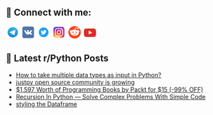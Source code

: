 ## 🔎 Connect with me:
[<img src="https://github.com/bullbesh/bullbesh/blob/main/images/Telegram.png" width="32" height="32" />](https://t.me/bullbesh)
[<img src="https://github.com/bullbesh/bullbesh/blob/main/images/VK.png" width="32" height="32" />](https://vk.com/bullbesh)
[<img src="https://github.com/bullbesh/bullbesh/blob/main/images/Twitter.png" width="32" height="32" />](https://twitter.com/bullbesh1)
[<img src="https://github.com/bullbesh/bullbesh/blob/main/images/Instagram.png" width="32" height="32" />](https://www.instagram.com/bullbesh)
[<img src="https://github.com/bullbesh/bullbesh/blob/main/images/Reddit.png" width="32" height="32" />](https://www.reddit.com/user/bullbesh)
[<img src="https://github.com/bullbesh/bullbesh/blob/main/images/YouTube.png" width="32" height="32" />](https://www.youtube.com/channel/UCtfjRs6uzgq5mfm8S06WTcg)

## 📕 Latest r/Python Posts
<!-- BLOG-POST-LIST:START -->
- [How to take multiple data types as input in Python?](https://www.reddit.com/r/Python/comments/ybergk/how_to_take_multiple_data_types_as_input_in_python/)
- [justpy open source community is growing](https://www.reddit.com/r/Python/comments/ybe1z4/justpy_open_source_community_is_growing/)
- [$1,597 Worth of Programming Books by Packt for $15 &lpar;-99% OFF&rpar;](https://www.reddit.com/r/Python/comments/ybcpqv/1597_worth_of_programming_books_by_packt_for_15/)
- [Recursion In Python — Solve Complex Problems With Simple Code](https://www.reddit.com/r/Python/comments/ybbt09/recursion_in_python_solve_complex_problems_with/)
- [styling the Dataframe](https://www.reddit.com/r/Python/comments/ybbo21/styling_the_dataframe/)
<!-- BLOG-POST-LIST:END -->
